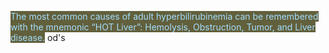 <mark style="background: #62603c;"><font color="#a5deff">The most common causes of adult hyperbilirubinemia can be remembered with the mnemonic “HOT Liver”: Hemolysis, Obstruction, Tumor, and Liver disease.</font></mark>
od's